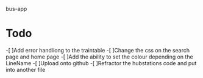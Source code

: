 bus-app


# Todo
-[ ]Add error handliong to the traintable
-[ ]Change the css on the search page and home page
-[ ]Add the ability to set the colour depending on the LineName
-[ ]Upload onto github
-[ ]Refractor the hubstations code and put into another file
